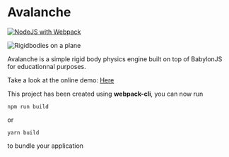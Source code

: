 # Avalanche

[![NodeJS with Webpack](https://github.com/BarthPaleologue/babylonjs-template/actions/workflows/webpack.yml/badge.svg)](https://github.com/BarthPaleologue/babylonjs-template/actions/workflows/webpack.yml)

![Rigidbodies on a plane](https://miro.medium.com/v2/resize:fit:1400/format:webp/1*Cj0cIS5zmBYt2rRN1ho0Jw.png)

Avalanche is a simple rigid body physics engine built on top of BabylonJS for educationnal purposes.

Take a look at the online demo: [Here](https://barthpaleologue.github.io/Avalanche/dist/)

This project has been created using **webpack-cli**, you can now run

```
npm run build
```

or

```
yarn build
```

to bundle your application
